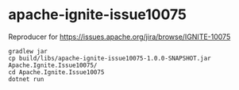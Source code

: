 # apache-ignite-issue10075
Reproducer for https://issues.apache.org/jira/browse/IGNITE-10075

```
gradlew jar
cp build/libs/apache-ignite-issue10075-1.0.0-SNAPSHOT.jar Apache.Ignite.Issue10075/
cd Apache.Ignite.Issue10075
dotnet run
```